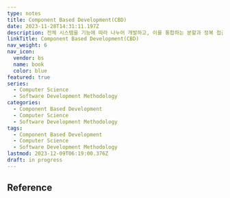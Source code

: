 ```yaml
---
type: notes
title: Component Based Development(CBD)
date: 2023-11-28T14:31:11.197Z
description: 전체 시스템을 기능에 따라 나누어 개발하고, 이를 통합하는 분할과 정복 접근 방식의 방법론
linkTitle: Component Based Development(CBD)
nav_weight: 6
nav_icon:
  vendor: bs
  name: book
  color: blue
featured: true
series:
  - Computer Science
  - Software Development Methodology
categories:
  - Component Based Development
  - Computer Science
  - Software Development Methodology
tags:
  - Component Based Development
  - Computer Science
  - Software Development Methodology
lastmod: 2023-12-09T06:19:00.376Z
draft: in progress
---
```


## Reference
